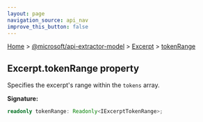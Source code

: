 ```yaml
---
layout: page
navigation_source: api_nav
improve_this_button: false
---
```



[Home](./index.md) &gt; [@microsoft/api-extractor-model](./api-extractor-model.md) &gt; [Excerpt](./api-extractor-model.excerpt.md) &gt; [tokenRange](./api-extractor-model.excerpt.tokenrange.md)

## Excerpt.tokenRange property

Specifies the excerpt's range within the `tokens` array.

<b>Signature:</b>

```typescript
readonly tokenRange: Readonly<IExcerptTokenRange>;
```
